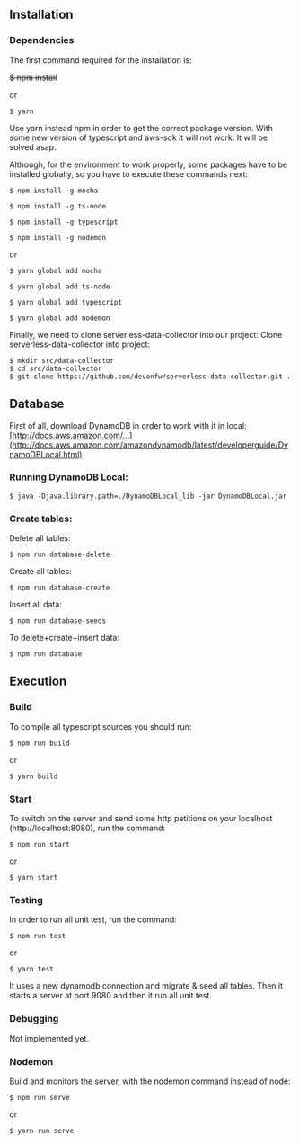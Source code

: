 ## Installation

### Dependencies

The first command required for the installation is:

~~$ npm install~~

or 

    $ yarn

Use yarn instead npm in order to get the correct package version. With some new version of typescript and aws-sdk it will not work. It will be solved asap.

Although, for the environment to work properly, some packages have to be installed globally, so you have to execute these commands next:

    $ npm install -g mocha

    $ npm install -g ts-node

    $ npm install -g typescript

    $ npm install -g nodemon

or

    $ yarn global add mocha

    $ yarn global add ts-node

    $ yarn global add typescript

    $ yarn global add nodemon

Finally, we need to clone serverless-data-collector into our project:
Clone serverless-data-collector into project:

    $ mkdir src/data-collector
    $ cd src/data-collector
    $ git clone https://github.com/devonfw/serverless-data-collector.git .

## Database

First of all, download DynamoDB in order to work with it in local: [http://docs.aws.amazon.com/...](http://docs.aws.amazon.com/amazondynamodb/latest/developerguide/DynamoDBLocal.html)

### Running DynamoDB Local:

    $ java -Djava.library.path=./DynamoDBLocal_lib -jar DynamoDBLocal.jar

### Create tables:

Delete all tables:

    $ npm run database-delete

Create all tables:

    $ npm run database-create

Insert all data:

    $ npm run database-seeds

To delete+create+insert data:

    $ npm run database

## Execution

### Build

To compile all typescript sources you should run:

    $ npm run build

or 

    $ yarn build

### Start

To switch on the server and send some http petitions on your localhost (http://localhost:8080), run the command:

    $ npm run start

or

    $ yarn start

### Testing

In order to run all unit test, run the command:

    $ npm run test

or

    $ yarn test

It uses a new dynamodb connection and migrate & seed all tables. Then it starts a server at port 9080 and then it run all unit test.

### Debugging

Not implemented yet.

### Nodemon

Build and monitors the server, with the nodemon command instead of node:

    $ npm run serve

or

    $ yarn run serve
